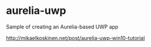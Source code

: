# aurelia-uwp
Sample of creating an Aurelia-based UWP app 

http://mikaelkoskinen.net/post/aurelia-uwp-win10-tutorial
